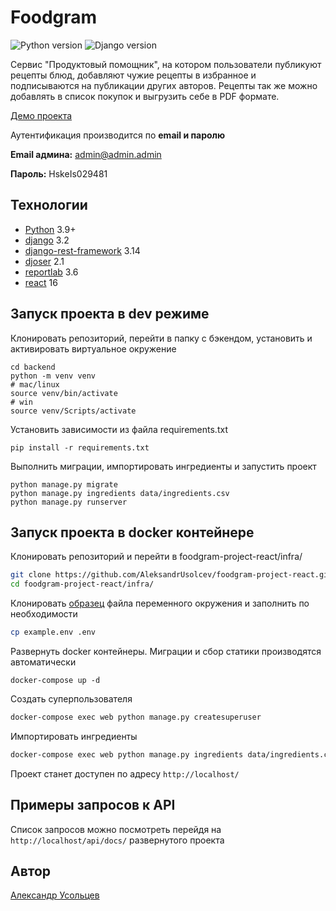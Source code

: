 # Foodgram
![Python version](https://img.shields.io/badge/python-3.9-yellow) ![Django version](https://img.shields.io/badge/django-3.2-red)

Сервис "Продуктовый помощник", на котором пользователи публикуют рецепты блюд, добавляют чужие рецепты в избранное и подписываются на публикации других авторов. Рецепты так же можно добавлять в список покупок и выгрузить себе в PDF формате.

[Демо проекта](http://example-foodgram.ddns.net/recipes)

Аутентификация производится по **email и паролю**

**Email админа:** admin@admin.admin

**Пароль:** HskeIs029481

## Технологии

- [Python](https://www.python.org/) 3.9+
- [django](https://github.com/django/django) 3.2
- [django-rest-framework](https://github.com/encode/django-rest-framework)
  3.14
- [djoser](https://djoser.readthedocs.io/en/latest/index.html) 2.1
- [reportlab](https://pypi.org/project/reportlab/) 3.6
- [react](https://github.com/facebook/react) 16

## Запуск проекта в dev режиме

Клонировать репозиторий, перейти в папку с бэкендом, установить и активировать виртуальное окружение

```
cd backend
python -m venv venv
# mac/linux
source venv/bin/activate
# win
source venv/Scripts/activate 
``` 

Установить зависимости из файла requirements.txt

```
pip install -r requirements.txt
``` 

Выполнить миграции, импортировать ингредиенты и запустить проект

```
python manage.py migrate
python manage.py ingredients data/ingredients.csv
python manage.py runserver
``` 

## Запуск проекта в docker контейнере

Клонировать репозиторий и перейти в foodgram-project-react/infra/

```bash
git clone https://github.com/AleksandrUsolcev/foodgram-project-react.git
cd foodgram-project-react/infra/
``` 

Клонировать [образец](/infra/example.env) файла переменного окружения и заполнить по необходимости

```bash
cp example.env .env
``` 

Развернуть docker контейнеры. Миграции и сбор статики производятся автоматически

```
docker-compose up -d
``` 

Создать суперпользователя

```bash
docker-compose exec web python manage.py createsuperuser
```

Импортировать ингредиенты

```bash
docker-compose exec web python manage.py ingredients data/ingredients.csv
```

Проект станет доступен по адресу `http://localhost/`

## Примеры запросов к API

Список запросов можно посмотреть перейдя на `http://localhost/api/docs/` развернутого проекта

## Автор

[Александр Усольцев](https://github.com/AleksandrUsolcev)
